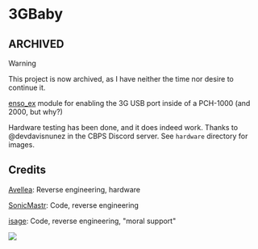 # 3GBaby

## ARCHIVED
> [!WARNING] 
> This project is now archived, as I have neither the time nor desire to continue it. 

[enso_ex](https://github.com/SKGleba/enso_ex) module for enabling the 3G USB port inside of a PCH-1000 (and 2000, but why?)

Hardware testing has been done, and it does indeed work. Thanks to @devdavisnunez in the CBPS Discord server. See `hardware` directory for images.

## Credits

[Avellea](https://github.com/Avellea): Reverse engineering, hardware

[SonicMastr](https://github.com/SonicMastr/): Code, reverse engineering

[isage](https://github.com/isage/): Code, reverse engineering, "moral support"

![](https://i.imgur.com/6ICImIE.png)
